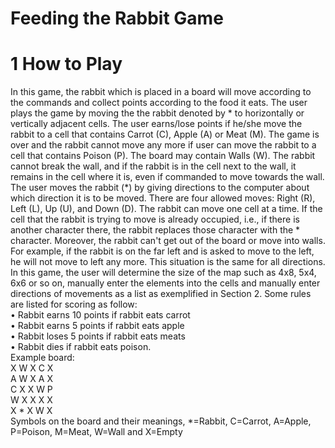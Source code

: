 # Feeding the Rabbit Game<br />
# 1 How to Play<br />
  In this game, the rabbit which is
placed in a board will move according to the commands and collect points
according to the food it eats. The user plays the game by moving the the
rabbit denoted by \* to horizontally or vertically adjacent cells. The
user earns/lose points if he/she move the rabbit to a cell that contains
Carrot (C), Apple (A) or Meat (M). The game is over and the rabbit
cannot move any more if user can move the rabbit to a cell that contains
Poison (P). The board may contain Walls (W). The rabbit cannot break the
wall, and if the rabbit is in the cell next to the wall, it remains in
the cell where it is, even if commanded to move towards the wall. The
user moves the rabbit (*) by giving directions to the computer about
which direction it is to be moved. There are four allowed moves: Right
(R), Left (L), Up (U), and Down (D). The rabbit can move one cell at a
time. If the cell that the rabbit is trying to move is already occupied,
i.e., if there is another character there, the rabbit replaces those
character with the * character. Moreover, the rabbit can't get out of
the board or move into walls. For example, if the rabbit is on the far
left and is asked to move to the left, he will not move to left any
more. This situation is the same for all directions. In this game, the
user will determine the size of the map such as 4x8, 5x4, 6x6 or so on,
manually enter the elements into the cells and manually enter directions
of movements as a list as exemplified in Section 2. Some rules are
listed for scoring as follow:<br />
• Rabbit earns 10 points if rabbit eats
carrot<br />
• Rabbit earns 5 points if rabbit eats apple <br />
• Rabbit loses 5 points if rabbit eats meats <br />
• Rabbit dies if rabbit eats poison.<br />
Example board:<br /> 
X W X C X <br />
A W X A X <br />
C X X W P <br />
W X X X X <br />
X \* X W X <br />
Symbols on the board and their meanings, *=Rabbit, C=Carrot, A=Apple, P=Poison, M=Meat,
W=Wall and X=Empty 
